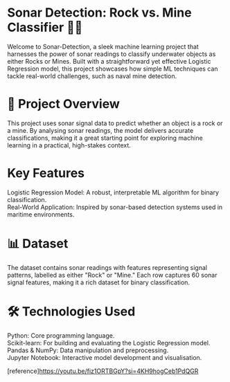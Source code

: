 # Sonar Detection: Rock vs. Mine Classifier 🚢💥
Welcome to Sonar-Detection, a sleek machine learning project that harnesses the power of sonar readings to classify underwater objects as either Rocks or Mines. Built with a straightforward yet effective Logistic Regression model, this project showcases how simple ML techniques can tackle real-world challenges, such as naval mine detection.
# 🌟 Project Overview
This project uses sonar signal data to predict whether an object is a rock or a mine. By analysing sonar readings, the model delivers accurate classifications, making it a great starting point for exploring machine learning in a practical, high-stakes context.
# Key Features
Logistic Regression Model: A robust, interpretable ML algorithm for binary classification.<br/>
Real-World Application: Inspired by sonar-based detection systems used in maritime environments.<br/>
# 📊 Dataset
The dataset contains sonar readings with features representing signal patterns, labelled as either "Rock" or "Mine." Each row captures 60 sonar signal features, making it a rich dataset for binary classification.
# 🛠️ Technologies Used
Python: Core programming language.<br/>
Scikit-learn: For building and evaluating the Logistic Regression model.<br/>
Pandas & NumPy: Data manipulation and preprocessing.<br/>
Jupyter Notebook: Interactive model development and visualisation.

[reference]https://youtu.be/fiz1ORTBGpY?si=4KH9hogCeb1PdQGR
